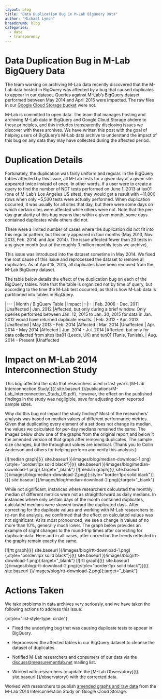 ```yaml
---
layout: blog
title: "Data Duplication Bug in M-Lab BigQuery Data"
author: "Michael Lynch"
breadcrumb: blog
categories: 
  - data
  - transparency 
---
```


# Data Duplication Bug in M-Lab BigQuery Data

The team working on archiving M-Lab data recently discovered that the M-Lab data hosted in BigQuery was affected by a bug that caused duplicates to appear in our dataset. Queries against M-Lab’s BigQuery dataset performed between May 2014 and April 2015 were impacted. The raw files in our [Google Cloud Storage bucket](https://console.developers.google.com/storage/m-lab/) were not.

<!--more-->

M-Lab is committed to open data. The team that manages hosting and archiving M-Lab data in BigQuery and Google Cloud Storage ahdere to these principles, and this includes transparently disclosing issues we discover with these archives. We have written this post with the goal of helping users of BigQuery’s M-Lab data archive to understand the impact of this bug on any data they may have collected during the affected period.

# Duplication Details

Fortunately, the duplication was fairly uniform and regular. In the BigQuery tables affected by this issue, all M-Lab tests for a given day at a given site appeared twice instead of once. In other words, if a user were to create a query to find the number of NDT tests performed on June 1, 2013 at lax01 (one of M-Lab’s Los Angeles US sites), they would get a result with ~11,000 rows when only ~5,500 tests were actually performed. When duplication occurred, it was usually for all sites that day, but there were some days on which certain sites were affected while others were not. Note that the per-day granularity of this bug means that within a given month, some days contained duplicates while others did not.

There were a limited number of cases where the duplication did not fit into this regular pattern, but this only appeared in four months (May 2013, Nov. 2013, Feb. 2014, and Apr. 2014). The issue affected fewer than 20 tests in any given month (out of the roughly 3 million monthly tests we archive).

This issue was introduced into the dataset sometime in May 2014. We fixed the root cause of this issue and reprocessed the dataset to remove all duplicates. As of April 15, 2015, all duplicates have been removed from the M-Lab BigQuery dataset.

The table below details the effect of the duplication bug on each of the BigQuery tables. Note that the table is organized not by time of query, but according to the time the M-Lab test occurred, as that is how M-Lab data is partitioned into tables in BigQuery.

|---
| Month / BigQuery Table | Impact
|:-|:-
| Feb. 2009 - Dec. 2011 |Unaffected
| Jan. 2012 |Affected, but only during a brief window. Only queries performed between Jan. 12, 2015 to Jan. 30, 2015 for data in Jan. 2012 would have returned duplicate results.
| Feb. 2012 - Apr. 2013 |Unaffected 
| May 2013 - Feb. 2014 |Affected 
| Mar. 2014 |Unaffected 
| Apr. 2014 - May 2014 |Affected 
| Jun. 2014 - Jul. 2014 |Affected, but only for data collected from sites lba01 (Leeds, UK) and tun01 (Tunis, Tunisia).
| Aug. 2014 - Present |Unaffected 


# Impact on M-Lab 2014 Interconnection Study

This bug affected the data that researchers used in last year’s [M-Lab Interconnection Study]({{ site.baseurl }}/publications/M-Lab_Interconnection_Study_US.pdf). However, the effect on the published findings in the study was negligible, save for adjusting down reported sample sizes.

Why did this bug not impact the study finding? Most of the researchers’ analysis was based on median values of different performance metrics. Given that duplicating every element of a set does not change its median, the values we calculated for per-day medians remained the same. The images below show one of the graphs from the original report and below it the amended version of that graph after removing duplicates. The sample size changes, but the throughput values are identical. (Thank you to Collin Anderson and others for helping perform and verify this analysis.)

[![median graph]({{ site.baseurl }}/images/blog/median-download-1.png){:style="border:1px solid black"}]({{ site.baseurl }}/images/blog/median-download-1.png){:target="_blank"}
[![median graph]({{ site.baseurl }}/images/blog/median-download-2.png){:style="border:1px solid black"}]({{ site.baseurl }}/images/blog/median-download-2.png){:target="_blank"}

While not significant, instances where researchers calculated the monthly median of different metrics were not as straightforward as daily medians. In instances where only certain days of the month contained duplicates, calculated medians were skewed toward the duplicated days. After correcting for the duplicate values and working with M-Lab researchers to re-run the analysis, we confirmed that the effect on calculated values was not significant. At its most pronounced, we see a change in values of no more than 10%, generally much lower. The graph below provides an example of slight changes to the round-trip times after correcting for duplicate data. Here and in all cases, after correction the trends reflected in the graphs remain exactly the same.

[![rtt graph]({{ site.baseurl }}/images/blog/rtt-download-1.png){:style="border:1px solid black"}]({{ site.baseurl }}/images/blog/rtt-download-1.png){:target="_blank"}
[![rtt graph]({{ site.baseurl }}/images/blog/rtt-download-2.png){:style="border:1px solid black"}]({{ site.baseurl }}/images/blog/rtt-download-2.png){:target="_blank"}

# Actions Taken 

We take problems in data archives very seriously, and we have taken the following actions to address this issue:

{:style="list-style-type: circle"}
-   Fixed the underlying bug that was causing duplicate tests to appear in BigQuery.

-   Reprocessed the affected tables in our BigQuery dataset to cleanse the dataset of duplicates.

-   Notified M-Lab researchers and consumers of our data via the <discuss@measurementlab.net> mailing list.

-   Worked with researchers to update the [M-Lab Observatory]({{ site.baseurl }}/observatory/) with the corrected data.

Worked with researchers to publish [amended graphs and raw data](https://console.developers.google.com/storage/m-lab/interconnection-study-2014/) from the M-Lab 2014 Interconnection Study on Google Cloud Storage.

